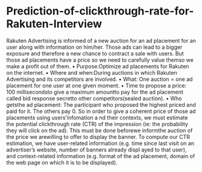 # Prediction-of-clickthrough-rate-for-Rakuten-Interview

Rakuten Advertising is informed of a new auction for an ad placement for an 
user along with information on him/her. Those ads can lead to 
a bigger exposure and therefore a new chance to contract a sale with users. 
But those ad placements have 
a price so we need to carefully value themso we make a profit out of them.
• Purpose:Optimize ad placements for Rakuten on the internet.
• Where and when:During auctions in which Rakuten Advertising and its
competitors are involved.
• What: One auction = one ad placement for one user at one given moment.
• Time to propose a price: 100 millisecondsto give a maximum amountto pay for 
the ad placement called bid response secretto other competitors(sealed auction).
• Who getsthe ad placement: The participant who proposed the highest priced and
paid for it. The others pay 0.
So in order to give a coherent price of those ad placements using users'infomation a
nd their contexts, we must estimate the potential clickthrough rate (CTR) of the 
impression (ie: the probability they will click on the ad). This 
must be done beforewe informthe auction of the price we arewilling to offer to 
display the banner.
To compute our CTR estimation, we have user-related information 
(e.g. time since last visit on an advertiser’s website, number of banners already displ
ayed to that user), and context-related information (e.g. format of the 
ad placement, domain of the web page on which it is to be displayed).
